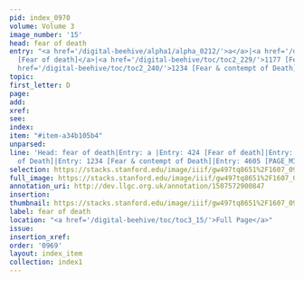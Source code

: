 ```yaml
---
pid: index_0970
volume: Volume 3
image_number: '15'
head: fear of death
entry: "<a href='/digital-beehive/alpha1/alpha_0212/'>a</a>|<a href='/digital-beehive/num2/num_0525/'>424
  [Fear of death]</a>|<a href='/digital-beehive/toc/toc2_229/'>1177 [Fear of Death]</a>|<a
  href='/digital-beehive/toc/toc2_240/'>1234 [Fear & contempt of Death]</a>|4605 [PAGE_MISSING]"
topic: 
first_letter: D
page: 
add: 
xref: 
see: 
index: 
item: "#item-a34b105b4"
unparsed: 
line: 'Head: fear of death|Entry: a |Entry: 424 [Fear of death]|Entry: 1177 [Fear
  of Death]|Entry: 1234 [Fear & contempt of Death]|Entry: 4605 [PAGE_MISSING]|#item-a34b105b4'
selection: https://stacks.stanford.edu/image/iiif/gw497tq8651%2F1607_0958/1549,3306,662,161/full/0/default.jpg
full_image: https://stacks.stanford.edu/image/iiif/gw497tq8651%2F1607_0958/full/full/0/default.jpg
annotation_uri: http://dev.llgc.org.uk/annotation/1507572900847
insertion: 
thumbnail: https://stacks.stanford.edu/image/iiif/gw497tq8651%2F1607_0958/1549,3306,662,161/150,/0/default.jpg
label: fear of death
location: "<a href='/digital-beehive/toc/toc3_15/'>Full Page</a>"
issue: 
insertion_xref: 
order: '0969'
layout: index_item
collection: index1
---
```

